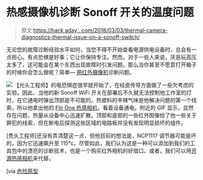 # 热感摄像机诊断 Sonoff 开关的温度问题

> 原文:[https://hack aday . com/2018/03/03/thermal-camera-diagnostics-thermal-issue-on-a-sonoff-switch/](https://hackaday.com/2018/03/03/thermal-camera-diagnoses-thermal-issue-on-a-sonoff-switch/)

无论您的故障诊断经验水平如何，当您不得不开始查看电源供电设备时，总会有一点担心。有点恐惧是好事；它让你保持专注。然而，对于一些人来说，厌恶玩高压太多了，这可能会在某个东西出现故障时引发问题。那么当你甚至不愿意打开箱子的时候你会怎么做呢？简单— [用红外摄像机](https://www.baldengineer.com/debug-sonoff-ac-relay-thermal-camera.html)诊断问题。

[![](../Images/550659ae805d4035baf094191090de07.png)](https://hackaday.com/wp-content/uploads/2018/02/thermal-runaway-corrected.gif) 【光头工程师】的电恐惧症很早就开始了，在经皮传导方面做了一些欠考虑的实验。因此，当他的新 Sonoff WiFi 开关在部署后不久就无法控制他工作室的灯时，在它通电时弹出顶部是不可能的。热塑料的辛辣气味是他解决问题的第一个线索，所以他拿出他的 [Flir One 热感相机](https://hackaday.com/2016/04/20/hackaday-reviews-flir-one-android/)，看着设备通电。附近的 GIF 显示，显然存在问题，热量从设备中心迅速扩散。顶部和底部的一些红外图像给了他一些关于罪犯的线索，但在断电后探测这些区域的电路板并没有发现明显损坏的组件。

[秃头工程师]还没有弄清楚这一点，但他目前的想法是，NCP1117 调节器可能是坏的，因为它迅速飙升至 115°c。尽管如此，我们认为这是一种可以添加到我们的工具包中的漂亮的诊断技术，也是一个购买红外相机的好借口。或者，我们可以用[开源热感相机](https://hackaday.com/2017/02/08/diy-thermal-camera-thats-better-and-cheaper-than-a-flir/)来代替。

[via [危险原型](http://dangerousprototypes.com/blog/2018/02/27/debug-sonoff-ac-relay-with-a-thermal-camera/)